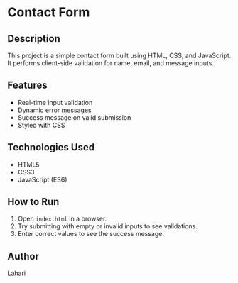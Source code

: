 # Contact Form 

## Description
This project is a simple contact form built using HTML, CSS, and JavaScript. It performs client-side validation for name, email, and message inputs.

## Features
- Real-time input validation
- Dynamic error messages
- Success message on valid submission
- Styled with CSS

## Technologies Used
- HTML5
- CSS3
- JavaScript (ES6)

## How to Run
1. Open `index.html` in a browser.
2. Try submitting with empty or invalid inputs to see validations.
3. Enter correct values to see the success message.

## Author
Lahari
